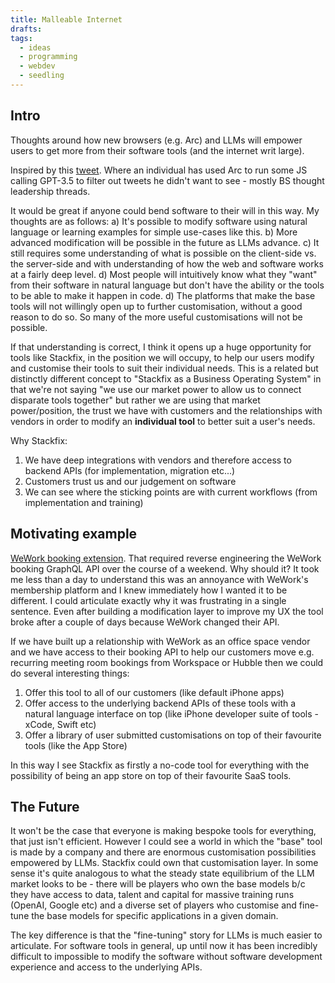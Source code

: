 ```yaml
---
title: Malleable Internet
drafts: 
tags:
  - ideas
  - programming
  - webdev
  - seedling
---
```

## Intro
Thoughts around how new browsers (e.g. Arc) and LLMs will empower users to get more from their software tools (and the internet writ large). 

Inspired by this [tweet](https://twitter.com/vincentmvdm/status/1658678049691385857?s=20). Where an individual has used Arc to run some JS calling GPT-3.5 to filter out tweets he didn't want to see - mostly BS thought leadership threads. 

It would be great if anyone could bend software to their will in this way. My thoughts are as follows:
	a) It's possible to modify software using natural language or learning examples for simple use-cases like this.
	b) More advanced modification will be possible in the future as LLMs advance.
	c) It still requires some understanding of what is possible on the client-side vs. the server-side and with understanding of how the web and software works at a fairly deep level.
	d) Most people will intuitively know what they "want" from their software in natural language but don't have the ability or the tools to be able to make it happen in code.
	d) The platforms that make the base tools will not willingly open up to further customisation, without a good reason to do so. So many of the more useful customisations will not be possible.

If that understanding is correct, I think it opens up a huge opportunity for tools like Stackfix, in the position we will occupy, to help our users modify and customise their tools to suit their individual needs. This is a related but distinctly different concept to "Stackfix as a Business Operating System" in that we're not saying "we use our market power to allow us to connect disparate tools together" but rather we are using that market power/position, the trust we have with customers and the relationships with vendors in order to modify an **individual tool** to better suit a user's needs.

Why Stackfix:
1. We have deep integrations with vendors and therefore access to backend APIs (for implementation, migration etc...)
2. Customers trust us and our judgement on software 
3. We can see where the sticking points are with current workflows (from implementation and training)

## Motivating example

[WeWork booking extension](https://github.com/camin-mccluskey/wework-booking-extension). That required reverse engineering the WeWork booking GraphQL API over the course of a weekend. Why should it? It took me less than a day to understand this was an annoyance with WeWork's membership platform and I knew immediately how I wanted it to be different. I could articulate exactly why it was frustrating in a single sentence. Even after building a modification layer to improve my UX the tool broke after a couple of days because WeWork changed their API.

If we have built up a relationship with WeWork as an office space vendor and we have access to their booking API to help our customers move e.g. recurring meeting room bookings from Workspace or Hubble then we could do several interesting things:
1. Offer this tool to all of our customers (like default iPhone apps)
2. Offer access to the underlying backend APIs of these tools with a natural language interface on top (like iPhone developer suite of tools - xCode, Swift etc)
3. Offer a library of user submitted customisations on top of their favourite tools (like the App Store)
   
In this way I see Stackfix as firstly a no-code tool for everything with the possibility of being an app store on top of their favourite SaaS tools.

## The Future

It won't be the case that everyone is making bespoke tools for everything, that just isn't efficient. However I could see a world in which the "base" tool is made by a company and there are enormous customisation possibilities empowered by LLMs. Stackfix could own that customisation layer. In some sense it's quite analogous to what the steady state equilibrium of the LLM market looks to be - there will be players who own the base models b/c they have access to data, talent and capital for massive training runs (OpenAI, Google etc) and a diverse set of players who customise and fine-tune the base models for specific applications in a given domain.

The key difference is that the "fine-tuning" story for LLMs is much easier to articulate. For software tools in general, up until now it has been incredibly difficult to impossible to modify the software without software development experience and access to the underlying APIs.

